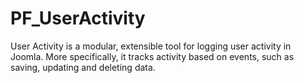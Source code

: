 PF_UserActivity
===============

User Activity is a modular, extensible tool for logging user activity in Joomla. More specifically, it tracks activity based on events, such as saving, updating and deleting data.
